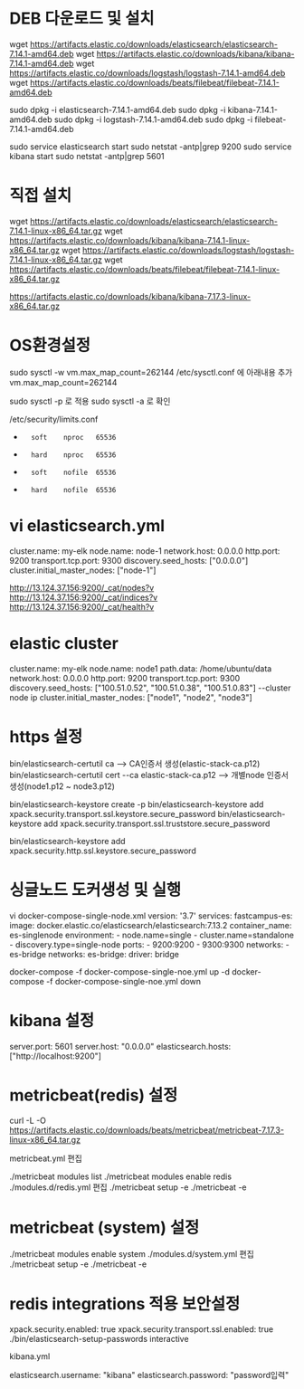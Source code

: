 
# DEB 다운로드 및 설치
wget https://artifacts.elastic.co/downloads/elasticsearch/elasticsearch-7.14.1-amd64.deb
wget https://artifacts.elastic.co/downloads/kibana/kibana-7.14.1-amd64.deb
wget https://artifacts.elastic.co/downloads/logstash/logstash-7.14.1-amd64.deb
wget https://artifacts.elastic.co/downloads/beats/filebeat/filebeat-7.14.1-amd64.deb

sudo dpkg -i elasticsearch-7.14.1-amd64.deb
sudo dpkg -i kibana-7.14.1-amd64.deb
sudo dpkg -i logstash-7.14.1-amd64.deb
sudo dpkg -i filebeat-7.14.1-amd64.deb


sudo service elasticsearch start
sudo netstat -antp|grep 9200
sudo service kibana start
sudo netstat -antp|grep 5601

# 직접 설치
wget https://artifacts.elastic.co/downloads/elasticsearch/elasticsearch-7.14.1-linux-x86_64.tar.gz
wget https://artifacts.elastic.co/downloads/kibana/kibana-7.14.1-linux-x86_64.tar.gz
wget https://artifacts.elastic.co/downloads/logstash/logstash-7.14.1-linux-x86_64.tar.gz
wget https://artifacts.elastic.co/downloads/beats/filebeat/filebeat-7.14.1-linux-x86_64.tar.gz


https://artifacts.elastic.co/downloads/kibana/kibana-7.17.3-linux-x86_64.tar.gz

# OS환경설정
sudo sysctl -w vm.max_map_count=262144
/etc/sysctl.conf 에 아래내용 추가
vm.max_map_count=262144

sudo sysctl -p 로 적용
sudo sysctl -a 로 확인

/etc/security/limits.conf
*       soft    nproc   65536
*       hard    nproc   65536
*       soft    nofile  65536
*       hard    nofile  65536

# vi elasticsearch.yml
cluster.name: my-elk
node.name: node-1
network.host: 0.0.0.0
http.port: 9200
transport.tcp.port: 9300
discovery.seed_hosts: ["0.0.0.0"]
cluster.initial_master_nodes: ["node-1"]


http://13.124.37.156:9200/_cat/nodes?v
http://13.124.37.156:9200/_cat/indices?v
http://13.124.37.156:9200/_cat/health?v


# elastic cluster
cluster.name: my-elk
node.name: node1
path.data: /home/ubuntu/data
network.host: 0.0.0.0
http.port: 9200
transport.tcp.port: 9300
discovery.seed_hosts: ["100.51.0.52", "100.51.0.38", "100.51.0.83"]    --cluster node ip
cluster.initial_master_nodes: ["node1", "node2", "node3"]

# https 설정
bin/elasticsearch-certutil ca    --> CA인증서 생성(elastic-stack-ca.p12)
bin/elasticsearch-certutil cert --ca elastic-stack-ca.p12         --> 개별node 인증서생성(node1.p12 ~ node3.p12)


bin/elasticsearch-keystore create -p
bin/elasticsearch-keystore add xpack.security.transport.ssl.keystore.secure_password
bin/elasticsearch-keystore add xpack.security.transport.ssl.truststore.secure_password


bin/elasticsearch-keystore add xpack.security.http.ssl.keystore.secure_password



# 싱글노드 도커생성 및 실행
vi docker-compose-single-node.xml 
version: '3.7'
services:
  fastcampus-es:
    image: docker.elastic.co/elasticsearch/elasticsearch:7.13.2
    container_name: es-singlenode
    environment:
      - node.name=single
      - cluster.name=standalone
      - discovery.type=single-node
    ports:
      - 9200:9200
      - 9300:9300
    networks:
      - es-bridge
networks:
  es-bridge:
    driver: bridge


docker-compose -f docker-compose-single-noe.yml up -d
docker-compose -f docker-compose-single-noe.yml down


# kibana 설정
server.port: 5601
server.host: "0.0.0.0"
elasticsearch.hosts: ["http://localhost:9200"]


# metricbeat(redis) 설정
curl -L -O https://artifacts.elastic.co/downloads/beats/metricbeat/metricbeat-7.17.3-linux-x86_64.tar.gz

metricbeat.yml 편집

./metricbeat modules list
./metricbeat modules enable redis
./modules.d/redis.yml 편집
./metricbeat setup -e
./metricbeat -e


# metricbeat (system) 설정
./metricbeat modules enable system
./modules.d/system.yml 편집
./metricbeat setup -e
./metricbeat -e



# redis integrations 적용 보안설정
xpack.security.enabled: true
xpack.security.transport.ssl.enabled: true
./bin/elasticsearch-setup-passwords interactive



kibana.yml

elasticsearch.username: "kibana"
elasticsearch.password: "password입력"